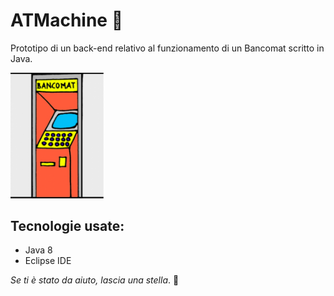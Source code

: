 # ATMachine 🏧

Prototipo di un back-end relativo al funzionamento di un Bancomat scritto in Java.

<p align="left">
  <img src="img/1.png" width="150" /> </br>
</p>

## Tecnologie usate:
- Java 8
- Eclipse IDE

_Se ti è stato da aiuto, lascia una stella_. 🌟
